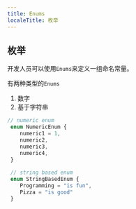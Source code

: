 ```yaml
---
title: Enums
localeTitle: 枚举
---
```

## 枚举

开发人员可以使用`Enums`来定义一组命名常量。

有两种类型的`Enums`

1.  数字
2.  基于字符串

```typescript
// numeric enum 
 enum NumericEnum { 
    numeric1 = 1, 
    numeric2, 
    numeric3, 
    numeric4, 
 } 
 
 // string based enum 
 enum StringBasedEnum { 
    Programming = "is fun", 
    Pizza = "is good" 
 } 

```